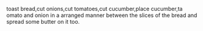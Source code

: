 toast bread,cut onions,cut tomatoes,cut cucumber,place cucumber,ta
omato and onion in a arranged manner between the slices of the bread and spread some butter on it too.
